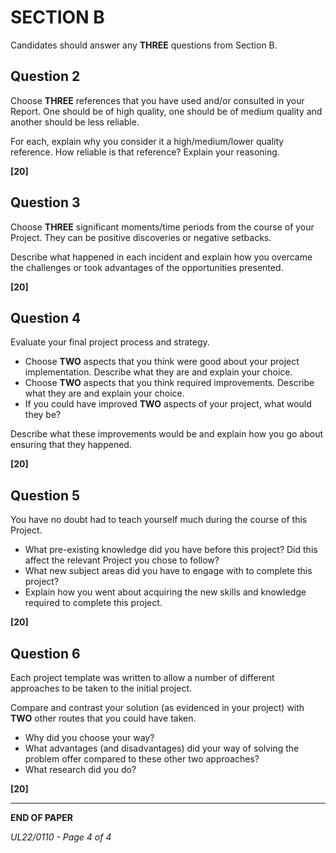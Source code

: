 # SECTION B

Candidates should answer any **THREE** questions from Section B.

## Question 2

Choose **THREE** references that you have used and/or consulted in your Report. One should be of high quality, one should be of medium quality and another should be less reliable.

For each, explain why you consider it a high/medium/lower quality reference. How reliable is that reference? Explain your reasoning.

**[20]**

## Question 3

Choose **THREE** significant moments/time periods from the course of your Project. They can be positive discoveries or negative setbacks.

Describe what happened in each incident and explain how you overcame the challenges or took advantages of the opportunities presented.

**[20]**

## Question 4

Evaluate your final project process and strategy.

- Choose **TWO** aspects that you think were good about your project implementation. Describe what they are and explain your choice.
- Choose **TWO** aspects that you think required improvements. Describe what they are and explain your choice.
- If you could have improved **TWO** aspects of your project, what would they be?

Describe what these improvements would be and explain how you go about ensuring that they happened.

**[20]**

## Question 5

You have no doubt had to teach yourself much during the course of this Project.

- What pre-existing knowledge did you have before this project? Did this affect the relevant Project you chose to follow?
- What new subject areas did you have to engage with to complete this project?
- Explain how you went about acquiring the new skills and knowledge required to complete this project.

**[20]**

## Question 6

Each project template was written to allow a number of different approaches to be taken to the initial project.

Compare and contrast your solution (as evidenced in your project) with **TWO** other routes that you could have taken.

- Why did you choose your way?
- What advantages (and disadvantages) did your way of solving the problem offer compared to these other two approaches?
- What research did you do?

**[20]**

---

**END OF PAPER**

*UL22/0110 - Page 4 of 4*
